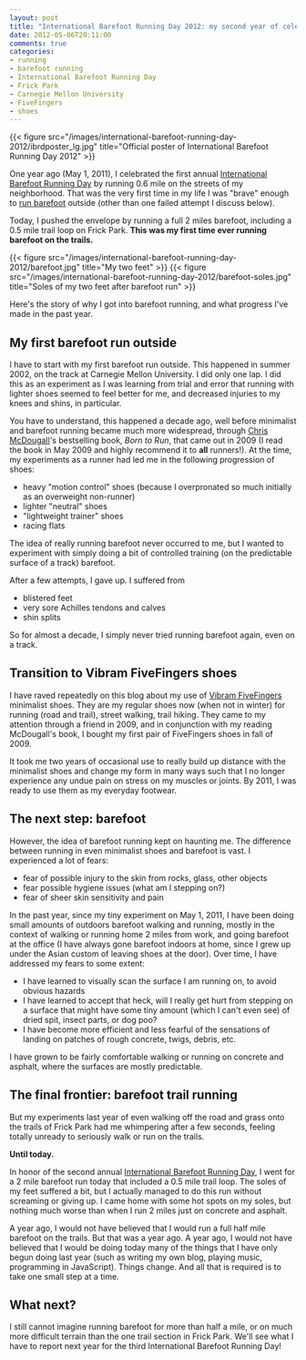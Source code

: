 ```yaml
---
layout: post
title: "International Barefoot Running Day 2012: my second year of celebration and my first barefoot trail run"
date: 2012-05-06T20:11:00
comments: true
categories: 
- running
- barefoot running
- International Barefoot Running Day
- Frick Park
- Carnegie Mellon University
- FiveFingers
- shoes
---
```

{{< figure src="/images/international-barefoot-running-day-2012/ibrdposter_lg.jpg" title="Official poster of International Barefoot Running Day 2012" >}}

One year ago (May 1, 2011), I celebrated the first annual [International Barefoot Running Day](http://www.thebarefootrunners.org/pages/IBRD/) by running 0.6 mile on the streets of my neighborhood. That was the very first time in my life I was "brave" enough to [run barefoot](/blog/categories/barefoot-running/) outside (other than one failed attempt I discuss below).

Today, I pushed the envelope by running a full 2 miles barefoot, including a 0.5 mile trail loop on Frick Park. **This was my first time ever running barefoot on the trails.**

{{< figure src="/images/international-barefoot-running-day-2012/barefoot.jpg" title="My two feet" >}}
{{< figure src="/images/international-barefoot-running-day-2012/barefoot-soles.jpg" title="Soles of my two feet after barefoot run" >}}

Here's the story of why I got into barefoot running, and what progress I've made in the past year.

<!--more-->

## My first barefoot run outside

I have to start with my first barefoot run outside. This happened in summer 2002, on the track at Carnegie Mellon University. I did only one lap. I did this as an experiment as I was learning from trial and error that running with lighter shoes seemed to feel better for me, and decreased injuries to my knees and shins, in particular.

You have to understand, this happened a decade ago, well before minimalist and barefoot running became much more widespread, through [Chris McDougall](http://www.chrismcdougall.com/)'s bestselling book, *Born to Run*, that came out in 2009 (I read the book in May 2009 and highly recommend it to **all** runners!). At the time, my experiments as a runner had led me in the following progression of shoes:

- heavy "motion control" shoes (because I overpronated so much initially as an overweight non-runner)
- lighter "neutral" shoes
- "lightweight trainer" shoes
- racing flats

The idea of really running barefoot never occurred to me, but I wanted to experiment with simply doing a bit of controlled training (on the predictable surface of a track) barefoot.

After a few attempts, I gave up. I suffered from

- blistered feet
- very sore Achilles tendons and calves
- shin splits

So for almost a decade, I simply never tried running barefoot again, even on a track.

## Transition to Vibram FiveFingers shoes

I have raved repeatedly on this blog about my use of [Vibram FiveFingers](/blog/categories/fivefingers/) minimalist shoes. They are my regular shoes now (when not in winter) for running (road and trail), street walking, trail hiking. They came to my attention through a friend in 2009, and in conjunction with my reading McDougall's book, I bought my first pair of FiveFingers shoes in fall of 2009.

It took me two years of occasional use to really build up distance with the minimalist shoes and change my form in many ways such that I no longer experience any undue pain on stress on my muscles or joints. By 2011, I was ready to use them as my everyday footwear.

## The next step: barefoot

However, the idea of barefoot running kept on haunting me. The difference between running in even minimalist shoes and barefoot is vast. I experienced a lot of fears:

- fear of possible injury to the skin from rocks, glass, other objects
- fear possible hygiene issues (what am I stepping on?)
- fear of sheer skin sensitivity and pain

In the past year, since my tiny experiment on May 1, 2011, I have been doing small amounts of outdoors barefoot walking and running, mostly in the context of walking or running home 2 miles from work, and going barefoot at the office (I have always gone barefoot indoors at home, since I grew up under the Asian custom of leaving shoes at the door). Over time, I have addressed my fears to some extent:

- I have learned to visually scan the surface I am running on, to avoid obvious hazards
- I have learned to accept that heck, will I really get hurt from stepping on a surface that might have some tiny amount (which I can't even see) of dried spit, insect parts, or dog poo?
- I have become more efficient and less fearful of the sensations of landing on patches of rough concrete, twigs, debris, etc.

I have grown to be fairly comfortable walking or running on concrete and asphalt, where the surfaces are mostly predictable. 

## The final frontier: barefoot trail running

But my experiments last year of even walking off the road and grass onto the trails of Frick Park had me whimpering after a few seconds, feeling totally unready to seriously walk or run on the trails.

**Until today.**

In honor of the second annual [International Barefoot Running Day](http://www.thebarefootrunners.org/pages/IBRD/), I went for a 2 mile barefoot run today that included a 0.5 mile trail loop. The soles of my feet suffered a bit, but I actually managed to do this run without screaming or giving up. I came home with some hot spots on my soles, but nothing much worse than when I run 2 miles just on concrete and asphalt.

A year ago, I would not have believed that I would run a full half mile barefoot on the trails. But that was a year ago. A year ago, I would not have believed that I would be doing today many of the things that I have only begun doing last year (such as writing my own blog, playing music, programming in JavaScript). Things change. And all that is required is to take one small step at a time.

## What next?

I still cannot imagine running barefoot for more than half a mile, or on much more difficult terrain than the one trail section in Frick Park. We'll see what I have to report next year for the third International Barefoot Running Day!
